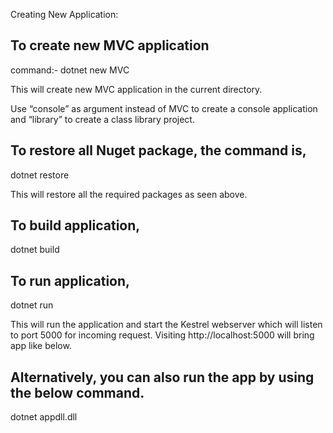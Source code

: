 Creating New Application:

## To create new MVC application

command:- dotnet new MVC

This will create new MVC application in the current directory.

Use “console” as argument instead of MVC to create a console application and “library” to create a class library project.


## To restore all Nuget package, the command is,

dotnet restore

This will restore all the required packages as seen above.


## To build application,

dotnet build

 
## To run application,

dotnet run

This will run the application and start the Kestrel webserver which will listen to port 5000 for incoming request. Visiting http://localhost:5000 will bring app like below.


## Alternatively, you can also run the app by using the below command.

dotnet appdll.dll

 



 
